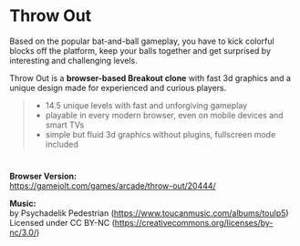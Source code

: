 # Throw Out

Based on the popular bat-and-ball gameplay, you have to kick colorful blocks off the platform, keep your balls together and get surprised by interesting and challenging levels.

Throw Out is a **browser-based Breakout clone** with fast 3d graphics and a unique design made for experienced and curious players.

> - 14.5 unique levels with fast and unforgiving gameplay
> - playable in every modern browser, even on mobile devices and smart TVs
> - simple but fluid 3d graphics without plugins, fullscreen mode included

#

**Browser Version:**  
<https://gamejolt.com/games/arcade/throw-out/20444/>

**Music:**  
by Psychadelik Pedestrian (<https://www.toucanmusic.com/albums/toulp5>)  
Licensed under CC BY-NC (<https://creativecommons.org/licenses/by-nc/3.0/>)